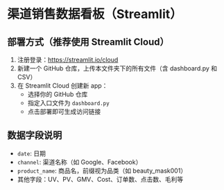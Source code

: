 # 渠道销售数据看板（Streamlit）

## 部署方式（推荐使用 Streamlit Cloud）

1. 注册登录：https://streamlit.io/cloud
2. 新建一个 GitHub 仓库，上传本文件夹下的所有文件（含 dashboard.py 和 CSV）
3. 在 Streamlit Cloud 创建新 app：
   - 选择你的 GitHub 仓库
   - 指定入口文件为 `dashboard.py`
   - 点击部署即可生成访问链接

## 数据字段说明

- `date`: 日期
- `channel`: 渠道名称（如 Google、Facebook）
- `product_name`: 商品名，前缀视为品类（如 beauty_mask001）
- 其他字段：UV、PV、GMV、Cost、订单数、点击数、毛利等

